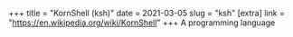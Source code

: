 +++
title = "KornShell (ksh)"
date = 2021-03-05
slug = "ksh"
[extra]
link = "https://en.wikipedia.org/wiki/KornShell"
+++
A programming language

